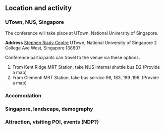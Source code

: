  

## Location and activity

### UTown, NUS, Singapore

The conference will take place at UTown, National University of Singapore.

**Address**
<u>Stephen Riady Centre</u>
UTown, National University of Singapore
2 College Ave West, Singapore 138607

Conference participants can travel to the venue via these options.

1. From Kent Ridge MRT Station, take NUS internal shuttle bus D2 (Provide a map)
2. From Clementi MRT Station, take bus service 96, 183, 189 ,196. (Provide a map)



### Accomodation




### Singapore, landscape, demography

### Attraction, visiting POI, events (NDP?)

